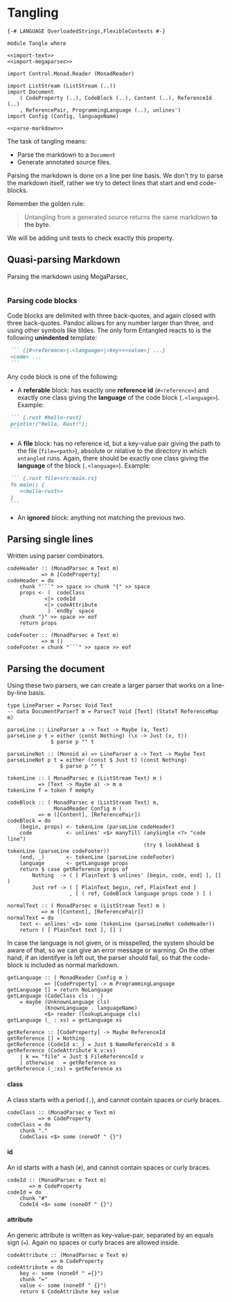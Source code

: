 # Tangling

``` {.haskell file=app/Tangle.hs}
{-# LANGUAGE OverloadedStrings,FlexibleContexts #-}

module Tangle where

<<import-text>>
<<import-megaparsec>>

import Control.Monad.Reader (MonadReader)

import ListStream (ListStream (..))
import Document
    ( CodeProperty (..), CodeBlock (..), Content (..), ReferenceId (..)
    , ReferencePair, ProgrammingLanguage (..), unlines')
import Config (Config, languageName)

<<parse-markdown>>
```

The task of tangling means:

* Parse the markdown to a `Document`
* Generate annotated source files.

Parsing the markdown is done on a line per line basis. We don't try to parse the markdown itself, rather we try to detect lines that start and end code-blocks.

Remember the golden rule:

> Untangling from a generated source returns the same markdown **to the byte**.

We will be adding unit tests to check exactly this property.

## Quasi-parsing Markdown

Parsing the markdown using MegaParsec,

``` {.haskell #parse-markdown}
```

### Parsing code blocks
Code blocks are delimited with three back-quotes, and again closed with three back-quotes. Pandoc allows for any number larger than three, and using other symbols like tildes. The only form Entangled reacts to is the following **unindented** template: 

~~~markdown
 ``` {[#<reference>|.<language>|<key>=<value>] ...}
 <code> ...
 ```
~~~

Any code block is one of the following:
    
* A **referable** block: has exactly one **reference id** (`#<reference>`) and exactly one class giving the **language** of the code block (`.<language>`). Example:

~~~markdown
 ``` {.rust #hello-rust}
 println!("Hello, Rust!");
 ```
~~~

* A **file** block: has no reference id, but a key-value pair giving the path to the file (`file=<path>`), absolute or relative to the directory in which `entangled` runs. Again, there should be exactly one class giving the **language** of the block (`.<language>`). Example:

~~~markdown
 ``` {.rust file=src/main.rs}
 fn main() {
    <<hello-rust>>
 }
 ```
~~~

* An **ignored** block: anything not matching the previous two.

## Parsing single lines

Written using parser combinators.

``` {.haskell #parse-markdown}
codeHeader :: (MonadParsec e Text m)
           => m [CodeProperty]
codeHeader = do
    chunk "```" >> space >> chunk "{" >> space
    props <- (  codeClass
            <|> codeId
            <|> codeAttribute
             ) `endBy` space
    chunk "}" >> space >> eof
    return props 

codeFooter :: (MonadParsec e Text m)
           => m ()
codeFooter = chunk "```" >> space >> eof
```

## Parsing the document

Using these two parsers, we can create a larger parser that works on a line-by-line basis.

``` {.haskell #parse-markdown}
type LineParser = Parsec Void Text
-- data DocumentParserT m = ParsecT Void [Text] (StateT ReferenceMap m)

parseLine :: LineParser a -> Text -> Maybe (a, Text)
parseLine p t = either (const Nothing) (\x -> Just (x, t))
              $ parse p "" t

parseLineNot :: (Monoid a) => LineParser a -> Text -> Maybe Text
parseLineNot p t = either (const $ Just t) (const Nothing)
                 $ parse p "" t

tokenLine :: ( MonadParsec e (ListStream Text) m )
          => (Text -> Maybe a) -> m a
tokenLine f = token f mempty

codeBlock :: ( MonadParsec e (ListStream Text) m,
               MonadReader Config m )
          => m ([Content], [ReferencePair])
codeBlock = do
    (begin, props) <- tokenLine (parseLine codeHeader)
    code           <- unlines' <$> manyTill (anySingle <?> "code line")
                                            (try $ lookAhead $ tokenLine (parseLine codeFooter))
    (end, _)       <- tokenLine (parseLine codeFooter)
    language       <- getLanguage props
    return $ case getReference props of
        Nothing  -> ( [ PlainText $ unlines' [begin, code, end] ], [] )
        Just ref -> ( [ PlainText begin, ref, PlainText end ]
                    , [ ( ref, CodeBlock language props code ) ] )

normalText :: ( MonadParsec e (ListStream Text) m )
           => m ([Content], [ReferencePair])
normalText = do
    text <- unlines' <$> some (tokenLine (parseLineNot codeHeader))
    return ( [ PlainText text ], [] )
```

In case the language is not given, or is misspelled, the system should be aware of that, so we can give an error message or warning. On the other hand, if an identifyer is left out, the parser should fail, so that the code-block is included as normal markdown.

``` {.haskell #parse-markdown}
getLanguage :: ( MonadReader Config m )
            => [CodeProperty] -> m ProgrammingLanguage
getLanguage [] = return NoLanguage
getLanguage (CodeClass cls : _)
    = maybe (UnknownLanguage cls) 
            (KnownLanguage . languageName)
            <$> reader (lookupLanguage cls)
getLanguage (_ : xs) = getLanguage xs

getReference :: [CodeProperty] -> Maybe ReferenceId
getReference [] = Nothing
getReference (CodeId x:_) = Just $ NameReferenceId x 0
getReference (CodeAttribute k v:xs)
    | k == "file" = Just $ FileReferenceId v
    | otherwise   = getReference xs
getReference (_:xs) = getReference xs
```

#### class
A class starts with a period (`.`), and cannot contain spaces or curly braces.

``` {.haskell #parse-markdown}
codeClass :: (MonadParsec e Text m)
          => m CodeProperty
codeClass = do
    chunk "."
    CodeClass <$> some (noneOf " {}")
```

#### id
An id starts with a hash (`#`), and cannot contain spaces or curly braces.

``` {.haskell #parse-markdown}
codeId :: (MonadParsec e Text m)
       => m CodeProperty
codeId = do
    chunk "#"
    CodeId <$> some (noneOf " {}")
```

#### attribute
An generic attribute is written as key-value-pair, separated by an equals sign (`=`). Again no spaces or curly braces are allowed inside.

``` {.haskell #parse-markdown}
codeAttribute :: (MonadParsec e Text m)
              => m CodeProperty
codeAttribute = do
    key <- some (noneOf " ={}")
    chunk "="
    value <- some (noneOf " {}")
    return $ CodeAttribute key value
```

